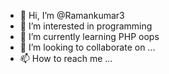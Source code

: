 - 👋 Hi, I’m @Ramankumar3
- 👀 I’m interested in programming
- 🌱 I’m currently learning PHP oops
- 💞️ I’m looking to collaborate on ...
- 📫 How to reach me ...

<!---
Ramankumar3/Ramankumar3 is a ✨ special ✨ repository because its `README.md` (this file) appears on your GitHub profile.
You can click the Preview link to take a look at your changes.
--->

